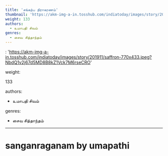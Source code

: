 ```yaml
---
title: 'சங்கற்ப நிராகரணம்'
thumbnail: 'https://akm-img-a-in.tosshub.com/indiatoday/images/story/201911/saffron-770x433.jpeg?NbdQ1v2j67d5MD8B8kZ1Vck7M6rseCRO'
weight: 133
authors:
  - உமாபதி சிவம்
genres:
  - சைவ சித்தாந்தம்
---
```




: 'https://akm-img-a-in.tosshub.com/indiatoday/images/story/201911/saffron-770x433.jpeg?NbdQ1v2j67d5MD8B8kZ1Vck7M6rseCRO'  

weight:

133  

authors:  

- உமாபதி சிவம்  

genres:  

- சைவ சித்தாந்தம்  

---  

  

# sanganraganam by umapathi